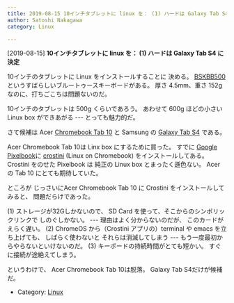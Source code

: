 ```yaml
---
title: 2019-08-15 10インチタブレットに linux を： (1) ハードは Galaxy Tab S4 に決定
author: Satoshi Nakagawa
category: Linux

---
```


[2019-08-15] **10インチタブレットに linux を： (1) ハードは Galaxy Tab S4 に決定** 

 10インチのタブレットに Linux をインストールすることに
決める。
[BSKBB500](https://www.buffalo.jp/product/detail/bskbb500bk.html)というすばらしいブルートゥースキーボードがある。
厚さ 4.5mm、重さ 152g なのに、打ちごこちは問題ないのだ。

10インチのタブレットは 500g くらいであろう。
あわせて 600g ほどの小さい Linux box ができあがる ---
とっても魅力的だ。

 さて候補は
Acer
[Chromebook Tab 10](https://acerjapan.com/tablet-smartphone/chromebooktab/chromebooktab10/) と
Samsung の
[Galaxy Tab S4](https://www.samsung.com/global/galaxy/galaxy-tab-s4/) である。

 Acer Chromebook Tab 10は Linx box にするために買った。
すでに
[Google Pixelbook](https://www.google.com/chromebook/device/google-pixelbook/)に
[crostini](https://wiki.archlinux.jp/index.php/Crostini)
(Linux on Chromebook) をインストールしてある。
Crostini をのせた Pixelbook は
純正の Linux box とまったく遜色ない。
Acer の Tab 10 にとても期待していた。

 ところが
じっさいにAcer Chromebook Tab 10 に Crostini をインストールしてみると、
問題だらけであった。

 (1) ストレージが32Gしかないので、
SD Card を使って、そこからのシンボリックリンクで
しのぐしかない。
--- 理由はよく分からないのだが、
このカードがえらく遅い。
(2) ChromeOS から（Crostini アプリの）terminal や
emacs を立ち上げても、
しばらく使わないと それらは消滅してしまう ---
もう一度最初からやらないといけないのだ。
(3) キーボードの持続時間がとても短かい。
すぐに接続が途絶えてしまう。

 というわけで、
Acer Chromebook Tab 10は脱落。
Galaxy Tab S4だけが候補だ。

- Category: [Linux](https://merapano.github.io/categories.html#Linux)

